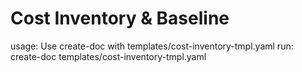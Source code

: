 # Cost Inventory & Baseline

usage: Use create-doc with templates/cost-inventory-tmpl.yaml
run: create-doc templates/cost-inventory-tmpl.yaml
